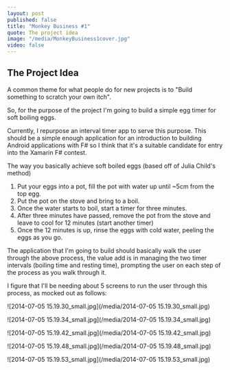 ```yaml
---
layout: post
published: false
title: "Monkey Business #1"
quote: The project idea
image: "/media/MonkeyBusiness1cover.jpg"
video: false
---
```


## The Project Idea

A common theme for what people do for new projects is to "Build something to scratch your own itch".

So, for the purpose of the project I'm going to build a simple egg timer for soft boiling eggs.

Currently, I repurpose an interval timer app to serve this purpose.  This should be a simple enough application for an introduction to building Android applications with F# so I think that it's a suitable candidate for entry into the Xamarin F# contest.

The way you basically achieve soft boiled eggs (based off of Julia Child's method)

1. Put your eggs into a pot, fill the pot with water up until ~5cm from the top egg.
2. Put the pot on the stove and bring to a boil.
3. Once the water starts to boil, start a timer for three minutes.
4. After three minutes have passed, remove the pot from the stove and leave to cool for 12 minutes (start another timer)
5. Once the 12 minutes is up, rinse the eggs with cold water, peeling the eggs as you go.

The application that I'm going to build should basically walk the user through the above process, the value add is in managing the two timer intervals (boiling time and resting time), prompting the user on each step of the process as you walk through it.

I figure that I'll be needing about 5 screens to run the user through this process, as mocked out as follows:

![2014-07-05 15.19.30_small.jpg](/media/2014-07-05 15.19.30_small.jpg)

![2014-07-05 15.19.34_small.jpg](/media/2014-07-05 15.19.34_small.jpg)

![2014-07-05 15.19.42_small.jpg](/media/2014-07-05 15.19.42_small.jpg)

![2014-07-05 15.19.48_small.jpg](/media/2014-07-05 15.19.48_small.jpg)

![2014-07-05 15.19.53_small.jpg](/media/2014-07-05 15.19.53_small.jpg)